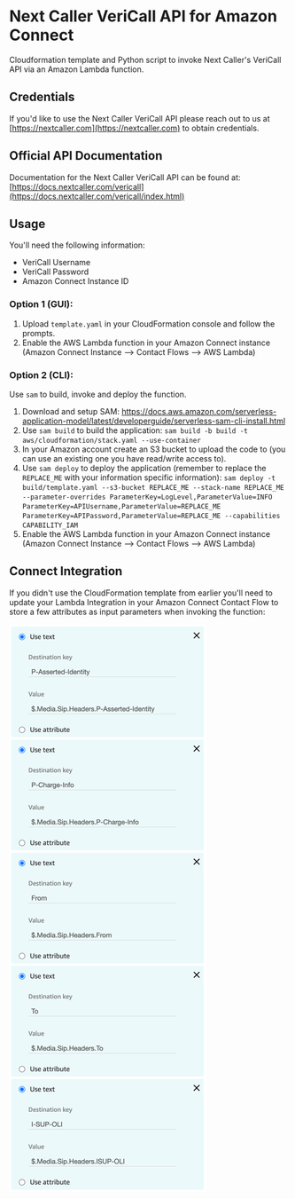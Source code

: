 # Next Caller VeriCall API for Amazon Connect

Cloudformation template and Python script to invoke Next Caller's VeriCall API via an Amazon Lambda function.

## Credentials

If you'd like to use the Next Caller VeriCall API please reach out to us at [https://nextcaller.com](https://nextcaller.com) to obtain credentials.

## Official API Documentation

Documentation for the Next Caller VeriCall API can be found at: [https://docs.nextcaller.com/vericall](https://docs.nextcaller.com/vericall/index.html)

## Usage

You'll need the following information:

* VeriCall Username
* VeriCall Password
* Amazon Connect Instance ID

### Option 1 (GUI):

1. Upload `template.yaml` in your CloudFormation console and follow the prompts.
2. Enable the AWS Lambda function in your Amazon Connect instance (Amazon Connect Instance --> Contact Flows --> AWS Lambda)

### Option 2 (CLI):

Use `sam` to build, invoke and deploy the function.

1. Download and setup SAM: https://docs.aws.amazon.com/serverless-application-model/latest/developerguide/serverless-sam-cli-install.html
2. Use `sam build` to build the application: 
`sam build -b build -t aws/cloudformation/stack.yaml --use-container`
3. In your Amazon account create an S3 bucket to upload the code to (you can use an existing one you have read/write access to).
4. Use `sam deploy` to deploy the application (remember to replace the `REPLACE_ME` with your information specific information): 
`sam deploy -t build/template.yaml --s3-bucket REPLACE_ME --stack-name REPLACE_ME --parameter-overrides ParameterKey=LogLevel,ParameterValue=INFO ParameterKey=APIUsername,ParameterValue=REPLACE_ME ParameterKey=APIPassword,ParameterValue=REPLACE_ME --capabilities CAPABILITY_IAM`
5. Enable the AWS Lambda function in your Amazon Connect instance (Amazon Connect Instance --> Contact Flows --> AWS Lambda)

## Connect Integration
If you didn't use the CloudFormation template from earlier you'll need to update your Lambda Integration in your Amazon Connect Contact Flow to store a few attributes as input parameters when invoking the function:

![FunctionSetup](./docs/images/lambda-input-parameters.png)
